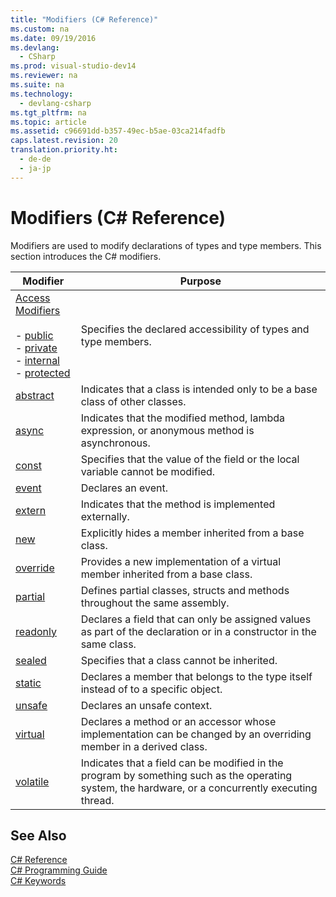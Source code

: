 ```yaml
---
title: "Modifiers (C# Reference)"
ms.custom: na
ms.date: 09/19/2016
ms.devlang: 
  - CSharp
ms.prod: visual-studio-dev14
ms.reviewer: na
ms.suite: na
ms.technology: 
  - devlang-csharp
ms.tgt_pltfrm: na
ms.topic: article
ms.assetid: c96691dd-b357-49ec-b5ae-03ca214fadfb
caps.latest.revision: 20
translation.priority.ht: 
  - de-de
  - ja-jp
---
```

# Modifiers (C# Reference)
Modifiers are used to modify declarations of types and type members. This section introduces the C# modifiers.  
  
|Modifier|Purpose|  
|--------------|-------------|  
|[Access Modifiers](../vs140/Access-Modifiers--C#-Reference-.md)<br /><br /> -   [public](../vs140/public--C#-Reference-.md)<br />-   [private](../vs140/private--C#-Reference-.md)<br />-   [internal](../vs140/internal--C#-Reference-.md)<br />-   [protected](../vs140/protected--C#-Reference-.md)|Specifies the declared accessibility of types and type members.|  
|[abstract](../vs140/abstract--C#-Reference-.md)|Indicates that a class is intended only to be a base class of other classes.|  
|[async](../Topic/async%20\(C%23%20Reference\).md)|Indicates that the modified method, lambda expression, or anonymous method is asynchronous.|  
|[const](../vs140/const--C#-Reference-.md)|Specifies that the value of the field or the local variable cannot be modified.|  
|[event](../Topic/event%20\(C%23%20Reference\).md)|Declares an event.|  
|[extern](../Topic/extern%20\(C%23%20Reference\).md)|Indicates that the method is implemented externally.|  
|[new](../vs140/new--C#-Reference-.md)|Explicitly hides a member inherited from a base class.|  
|[override](../vs140/override--C#-Reference-.md)|Provides a new implementation of a virtual member inherited from a base class.|  
|[partial](../vs140/partial--Type---C#-Reference-.md)|Defines partial classes, structs and methods throughout the same assembly.|  
|[readonly](../vs140/readonly--C#-Reference-.md)|Declares a field that can only be assigned values as part of the declaration or in a constructor in the same class.|  
|[sealed](../vs140/sealed--C#-Reference-.md)|Specifies that a class cannot be inherited.|  
|[static](../vs140/static--C#-Reference-.md)|Declares a member that belongs to the type itself instead of to a specific object.|  
|[unsafe](../vs140/unsafe--C#-Reference-.md)|Declares an unsafe context.|  
|[virtual](../vs140/virtual--C#-Reference-.md)|Declares a method or an accessor whose implementation can be changed by an overriding member in a derived class.|  
|[volatile](../Topic/volatile%20\(C%23%20Reference\).md)|Indicates that a field can be modified in the program by something such as the operating system, the hardware, or a concurrently executing thread.|  
  
## See Also  
 [C# Reference](../vs140/C#-Reference.md)   
 [C# Programming Guide](../vs140/C#-Programming-Guide.md)   
 [C# Keywords](../Topic/C%23%20Keywords.md)